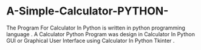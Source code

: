 # A-Simple-Calculator-PYTHON-
The Program For Calculator In Python is written in python programming language . A Calculator Python Program was design in Calculator In Python GUI or Graphical User Interface using Calculator In Python Tkinter .
